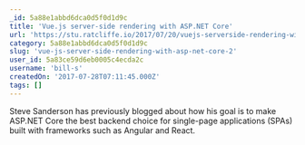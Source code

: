 ```yaml
---
_id: 5a88e1abbd6dca0d5f0d1d9c
title: 'Vue.js server-side rendering with ASP.NET Core'
url: 'https://stu.ratcliffe.io/2017/07/20/vuejs-serverside-rendering-with-aspnet-core'
category: 5a88e1abbd6dca0d5f0d1d9c
slug: 'vue-js-server-side-rendering-with-asp-net-core-2'
user_id: 5a83ce59d6eb0005c4ecda2c
username: 'bill-s'
createdOn: '2017-07-28T07:11:45.000Z'
tags: []
---
```


Steve Sanderson has previously blogged about how his goal is to make ASP.NET Core the best backend choice for single-page applications (SPAs) built with frameworks such as Angular and React.
